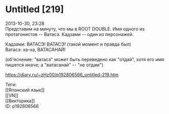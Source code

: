 Untitled [219]
===============

   
 2013-10-30, 23:28   
  Представим на минуту, что мы в ROOT DOUBLE. Имя одного из протагонистов -- Ватасэ. Кадзами -- один из персонажей.   
   
 Кадзами: ВАТАСЭ! ВАТАСЭ! (такой момент и правда был)   
 Ватасэ: ха-ха, ВАТАСАНАЙ!   
   
 (об'яснение: "ватасэ" может быть переведено как "отдай", хотя его имя пишется иначе; а "ватасанай" -- "не отдам")   
    
 <https://diary.ru/~zHz00/p192806566_untitled-219.htm>   
   
 Теги:   
 [[Японский язык]]   
 [[VN]]   
 [[Викторика]]   
 ID: p192806566